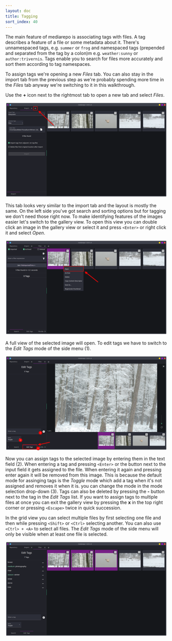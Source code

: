 ```yaml
---
layout: doc
title: Tagging
sort_index: 40
---
```


The main feature of mediarepo is associating tags with files. 
A tag describes a feature of a file or some metadata about it.
There's unnamespaced tags, e.g. `summer` or `frog` and namespaced
tags (prepended and separated from the tag by a colon)m e.g. `weather:sunny`
or `author:trivernis`.
Tags enable you to search for files more accurately and sort them according to tag namespaces.

To assign tags we're opening a new *Files* tab. You can also stay in the import
tab from the previous step as we're probably spending more time in the *Files* tab anyway
we're switching to it in this walkthrough.

Use the **+** icon next to the rightmost tab to open a new tab and select *Files*.

![](/assets/images/mediarepo-new-tab-files.png)

This tab looks very similar to the import tab and the layout is mostly the same.
On the left side you've got search and sorting options but for tagging we don't need those
right now. To make identifying features of the images easier let's switch to the gallery view.
To open this view you can double click an image in the gallery view or select it and press `<Enter>`
or right click it and select *Open*.

![](/assets/images/mediarepo-files-open-image.png)

A full view of the selected image will open. To edit tags we have to switch to the *Edit Tags* mode
of the side menu (1).

![](/assets/images/mediarepo-edit-tags-gallery.png)

Now you can assign tags to the selected image by entering them in the text field (2). When entering
a tag and pressing `<Enter>` or the button next to the input field it gets assigned to the file. When
entering it again and pressing enter again it will be removed from this image. This is because
the default mode for assinging tags is the *Toggle* mode which add a tag when it's not assigned
 and removes it when it is. you can change the mode in the mode selection drop-down (3). Tags can also be deleted
 by pressing the **-** button next to the tag in the *Edit Tags* list.
If you want to assign tags to multiple files at once you can exit the gallery view by pressing the **x** in the top
right corner or pressing `<Escape>` twice in quick succession.

In the grid view you can select multiple files by first selecting one file and then while pressing `<Shift>` or 
`<Ctrl>` selecting another. You can also use `<Ctrl> + <A>` to select all files. The *Edit Tags* mode of the side menu
will only be visible when at least one file is selected.

![](/assets/images/edit-tags-grid-multiple.png)